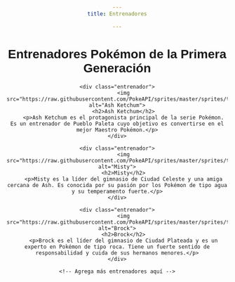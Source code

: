 ```yaml
---
title: Entrenadores

---
```


<html lang="en">
<head>
    <meta charset="UTF-8">
    <meta name="viewport" content="width=device-width, initial-scale=1.0">
    <title>Entrenadores de la Primera Generación</title>
    <style>
        body {
            font-family: Arial, sans-serif;
            text-align: center;
        }
        .entrenador {
            margin-bottom: 30px;
        }
        .entrenador img {
            width: 100px;
            height: 100px;
            border-radius: 50%;
            margin-bottom: 10px;
        }
        .pokemon {
            display: inline-block;
            margin: 10px;
        }
        .pokemon img {
            width: 80px;
            height: 80px;
            border-radius: 50%;
            margin-bottom: 5px;
        }
    </style>
</head>
<body>
    <h1>Entrenadores Pokémon de la Primera Generación</h1>
    
    <div class="entrenador">
        <img src="https://raw.githubusercontent.com/PokeAPI/sprites/master/sprites/trainers/1.png" alt="Ash Ketchum">
        <h2>Ash Ketchum</h2>
        <p>Ash Ketchum es el protagonista principal de la serie Pokémon. Es un entrenador de Pueblo Paleta cuyo objetivo es convertirse en el mejor Maestro Pokémon.</p>
    </div>

    <div class="entrenador">
        <img src="https://raw.githubusercontent.com/PokeAPI/sprites/master/sprites/trainers/2.png" alt="Misty">
        <h2>Misty</h2>
        <p>Misty es la líder del gimnasio de Ciudad Celeste y una amiga cercana de Ash. Es conocida por su pasión por los Pokémon de tipo agua y su temperamento fuerte.</p>
    </div>

    <div class="entrenador">
        <img src="https://raw.githubusercontent.com/PokeAPI/sprites/master/sprites/trainers/3.png" alt="Brock">
        <h2>Brock</h2>
        <p>Brock es el líder del gimnasio de Ciudad Plateada y es un experto en Pokémon de tipo roca. Tiene un fuerte sentido de responsabilidad y cuida de sus hermanos menores.</p>
    </div>
    
    <!-- Agrega más entrenadores aquí -->
    
</body>
</html>